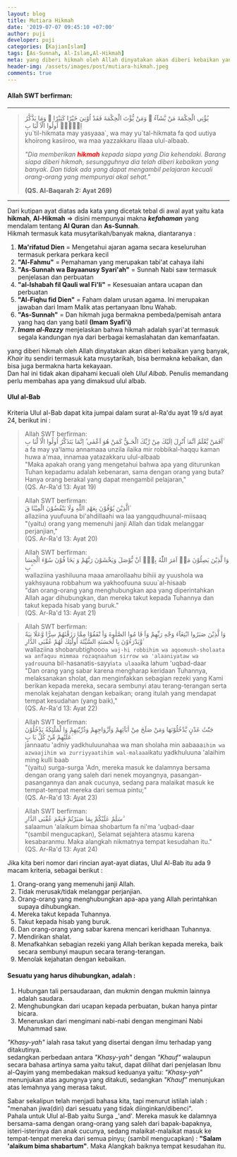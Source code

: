 ```yaml
---
layout: blog
title: Mutiara Hikmah
date: '2019-07-07 09:45:10 +07:00'
author: puji
developer: puji
categories: [KajianIslam]
tags: [As-Sunnah, Al-Islam,Al-Hikmah]
meta: yang diberi hikmah oleh Allah dinyatakan akan diberi kebaikan yang banyak
header-img: /assets/images/post/mutiara-hikmah.jpeg
comments: true
---
```


#### Allah SWT berfirman:
*    *    *
<blockquote>
يُؤْتِى الْحِكْمَةَ مَنْ يَّشَآءُ ۚ وَمَنْ يُّؤْتَ الْحِكْمَةَ فَقَدْ اُوْتِيَ خَيْرًا كَثِيْرًا ۗ وَمَا يَذَّكَّرُ اِلَّاۤ اُولُوا الْاَ لْبَا بِ  
<br/>
yu`til-hikmata may yasyaaa`, wa may yu`tal-hikmata fa qod uutiya khoirong kasiiroo, wa maa yazzakkaru illaaa ulul-albaab.<br/>  

<em>"Dia memberikan <b><font color="red">hikmah</font></b> kepada siapa yang Dia kehendaki. Barang siapa diberi hikmah, sesungguhnya dia telah diberi kebaikan yang banyak. Dan tidak ada yang dapat mengambil pelajaran kecuali orang-orang yang mempunyai akal sehat."</em>  

<b>(QS. Al-Baqarah 2: Ayat 269)</b>
</blockquote>  

***

Dari kutipan ayat diatas ada kata yang dicetak tebal di awal ayat 
yaitu kata **hikmah**,  __Al-Hikmah__ => disini mempunyai makna _**kefahaman**_ yang mendalam tentang  **Al Quran** dan __As-Sunnah__.  
Hikmah termasuk kata musytarikah/banyak makna, diantaranya :  
1. **Ma'rifatud Dien** = Mengetahui ajaran agama secara keseluruhan termasuk perkara perkara kecil  
2. **"Al-Fahmu"** = Pemahaman yang merupakan tabi'at cahaya ilahi  
3. **"As-Sunnah wa Bayaanusy Syari'ah"** = Sunnah Nabi saw termasuk penjelasan dan perbuatan  
4. **"al-Ishabah fil Qauli wal Fi'li"** = Kesesuaian antara ucapan dan perbuatan  
5. **"Al-Fiqhu fid Dien"** = Faham dalam urusan agama. Ini merupakan jawaban dari Imam Malik atas pertanyaan Ibnu Wahab.  
6. **"As-Sunnah"** = Dan hikmah juga bermakna pembeda/pemisah antara yang haq dan yang batil __(Imam Syafi'i)__  
7. ___Imam al-Razzy___ menjelaskan bahwa hikmah adalah syari'at termasuk segala kandungan nya dari berbagai kemaslahatan dan kemanfaatan.

yang diberi hikmah oleh Allah dinyatakan akan diberi kebaikan yang banyak, 
_Khair_ itu sendiri termasuk kata musytarikah, bisa bermakna kebaikan, dan bisa juga bermakna harta kekayaan.  
Dan hal ini tidak akan dipahami kecuali oleh _Ulul Albab_. Penulis memandang perlu membahas apa yang dimaksud ulul albab.

#### Ulul al-Bab
Kriteria Ulul al-Bab dapat kita jumpai dalam surat al-Ra'du ayat 19 s/d ayat 24, berikut ini :  
> Allah SWT berfirman:  
اَفَمَنْ يَّعْلَمُ اَنَّمَاۤ اُنْزِلَ اِلَيْكَ مِنْ رَّبِّكَ الْحَـقُّ كَمَنْ هُوَ اَعْمٰى ۗ اِنَّمَا يَتَذَكَّرُ اُولُوا الْاَ لْبَا بِ ۙ   
a fa may ya'lamu annamaaa unzila ilaika mir robbikal-haqqu kaman huwa a'maa, innamaa yatazakkaru ulul-albaab  
"Maka apakah orang yang mengetahui bahwa apa yang diturunkan Tuhan kepadamu adalah kebenaran, sama dengan orang yang buta? Hanya orang berakal yang dapat mengambil pelajaran,"  
(QS. Ar-Ra'd 13: Ayat 19)

> Allah SWT berfirman:  
الَّذِيْنَ يُوْفُوْنَ بِعَهْدِ اللّٰهِ وَلَا يَنْقُضُوْنَ الْمِيْثَا قَ ۙ  
allaziina yuufuuna bi'ahdillaahi wa laa yangqudhuunal-miisaaq  
"(yaitu) orang yang memenuhi janji Allah dan tidak melanggar perjanjian,"  
(QS. Ar-Ra'd 13: Ayat 20)

> Allah SWT berfirman:  
وَا لَّذِيْنَ يَصِلُوْنَ مَاۤ اَمَرَ اللّٰهُ بِهٖۤ اَنْ يُّوْصَلَ وَيَخْشَوْنَ رَبَّهُمْ وَ يَخَا فُوْنَ سُوْٓءَ الْحِسَا بِ ۗ  
wallaziina yashiluuna maaa amarollaahu bihiii ay yuushola wa yakhsyauna robbahum wa yakhoofuuna suuu`al-hisaab  
"dan orang-orang yang menghubungkan apa yang diperintahkan Allah agar dihubungkan, dan mereka takut kepada Tuhannya dan takut kepada hisab yang buruk."  
(QS. Ar-Ra'd 13: Ayat 21)

> Allah SWT berfirman:  
وَا لَّذِيْنَ صَبَرُوا ابْتِغَآءَ وَجْهِ رَبِّهِمْ وَاَ قَا مُوا الصَّلٰوةَ وَاَ نْفَقُوْا مِمَّا رَزَقْنٰهُمْ سِرًّا وَّعَلَا نِيَةً وَّيَدْرَءُوْنَ بِا لْحَسَنَةِ السَّيِّئَةَ اُولٰٓئِكَ لَهُمْ عُقْبَى الدَّارِ ۙ   
wallaziina shobarubtighooo`a waj-hi robbihim wa aqoomush-sholaata wa anfaquu mimmaa rozaqnaahum sirrow wa 'alaaniyataw wa yadro`uuna bil-hasanatis-sayyi`ata ulaaa`ika lahum 'uqbad-daar  
"Dan orang yang sabar karena mengharap keridaan Tuhannya, melaksanakan sholat, dan menginfakkan sebagian rezeki yang Kami berikan kepada mereka, secara sembunyi atau terang-terangan serta menolak kejahatan dengan kebaikan; orang itulah yang mendapat tempat kesudahan (yang baik),"  
(QS. Ar-Ra'd 13: Ayat 22)

> Allah SWT berfirman:  
جَنّٰتُ عَدْنٍ يَّدْخُلُوْنَهَا وَمَنْ صَلَحَ مِنْ اٰبَآئِهِمْ وَاَزْوَاجِهِمْ وَذُرِّيّٰتِهِمْ وَا لْمَلٰٓئِكَةُ يَدْخُلُوْنَ عَلَيْهِمْ مِّنْ كُلِّ بَا بٍ ۚ   
jannaatu 'adniy yadkhuluunahaa wa man sholaha min aabaaa`ihim wa azwaajihim wa zurriyyaatihim wal-malaaa`ikatu yadkhuluuna 'alaihim ming kulli baab  
"(yaitu) surga-surga 'Adn, mereka masuk ke dalamnya bersama dengan orang yang saleh dari nenek moyangnya, pasangan-pasangannya dan anak cucunya, sedang para malaikat masuk ke tempat-tempat mereka dari semua pintu;"  
(QS. Ar-Ra'd 13: Ayat 23)

> Allah SWT berfirman:  
سَلٰمٌ عَلَيْكُمْ بِمَا صَبَرْتُمْ فَنِعْمَ عُقْبَى الدَّارِ ۗ   
salaamun 'alaikum bimaa shobartum fa ni'ma 'uqbad-daar  
"(sambil mengucapkan), Selamat sejahtera atasmu karena kesabaranmu. Maka alangkah nikmatnya tempat kesudahan itu."  
(QS. Ar-Ra'd 13: Ayat 24)

Jika kita beri nomor dari rincian ayat-ayat diatas, Ulul Al-Bab itu ada 9 macam kriteria, sebagai berikut :  
1. Orang-orang yang memenuhi janji Allah.  
2. Tidak merusak/tidak melanggar perjanjian.  
3. Orang-orang yang menghubungkan apa-apa yang Allah perintahkan supaya dihubungkan.  
4. Mereka takut kepada Tuhannya.  
5. Takut kepada hisab yang buruk.  
6. Dan orang-orang yang sabar karena mencari keridhaan Tuhannya.  
7. Mendirikan shalat.  
8. Menafkahkan sebagian rezeki yang Allah berikan kepada mereka, baik secara sembunyi maupun secara terang-terangan.  
9. Menolak kejahatan dengan kebaikan.

#### Sesuatu yang harus dihubungkan, adalah :  
1. Hubungan tali persaudaraan, dan mukmin dengan mukmin lainnya adalah saudara.  
2. Menghubungkan dari ucapan kepada perbuatan, bukan hanya pintar bicara.  
3. Meneruskan dari mengimani nabi-nabi dengan mengimani Nabi Muhammad saw.

_"Khasy-yah"_ ialah rasa takut yang disertai dengan ilmu terhadap yang ditakutinya.  
sedangkan perbedaan antara _"Khasy-yah"_ dengan _"Khauf"_ walaupun secara bahasa artinya sama yaitu takut, 
dapat dilihat dari penjelasan Ibnu al-Qayim yang membedakan maksud keduanya yaitu:  _"Khasy-yah"_ menunjukan atas agungnya yang ditakuti, 
sedangkan _"Khauf"_ menunjukan atas lemahnya yang merasa takut.

Sabar sekalipun telah menjadi bahasa kita, tapi menurut istilah ialah : "menahan jiwa(diri) dari sesuatu yang tidak diinginkan/dibenci".  
Pahala untuk Ulul al-Bab yaitu Surga _'and'. Mereka masuk ke dalamnya bersama-sama dengan orang-orang yang saleh dari bapak-bapaknya, isteri-isterinya dan anak cucunya, 
sedang malaikat-malaikat masuk ke tempat-tenpat mereka dari semua pinyu; (sambil mengucapkan) : __"Salam 'alaikum bima shabartum"__. Maka Alangkah baiknya tempat kesudahan itu.  







